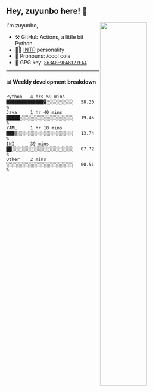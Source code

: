 

## Hey, zuyunbo here! :wave: 
[<img align="right" width="50%" src="https://github-readme-stats.vercel.app/api?username=zuyunbo&theme=dark&show_icons=true">](https://metrics.lecoq.io/ouuan?template=classic)

I'm zuyunbo,

-   :hammer_and_pick: GitHub Actions, a little bit Python
-   :man_scientist: [INTP](https://www.16personalities.com/profiles/3302586f07ca3) personality
-   :man: Pronouns: /cool cola
-   :key: GPG key: [`863A0F9FA8127FA4`](https://github.com/zuyunbo.gpg)

---

#### :bar_chart: Weekly development breakdown
<!--START_SECTION:waka-->

```text
Python   4 hrs 59 mins   ██████████████▓░░░░░░░░░░   58.20 %
Java     1 hr 40 mins    █████░░░░░░░░░░░░░░░░░░░░   19.45 %
YAML     1 hr 10 mins    ███▒░░░░░░░░░░░░░░░░░░░░░   13.74 %
INI      39 mins         ██░░░░░░░░░░░░░░░░░░░░░░░   07.72 %
Other    2 mins          ░░░░░░░░░░░░░░░░░░░░░░░░░   00.51 %
```

<!--END_SECTION:waka-->

